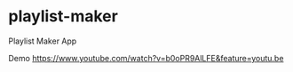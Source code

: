 # playlist-maker
Playlist Maker App

Demo
https://www.youtube.com/watch?v=b0oPR9AlLFE&feature=youtu.be
